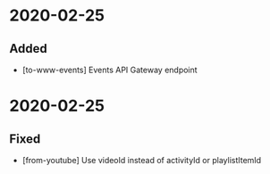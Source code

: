 # 2020-02-25

## Added

 - [to-www-events] Events API Gateway endpoint

# 2020-02-25

## Fixed

 - [from-youtube] Use videoId instead of activityId or playlistItemId

